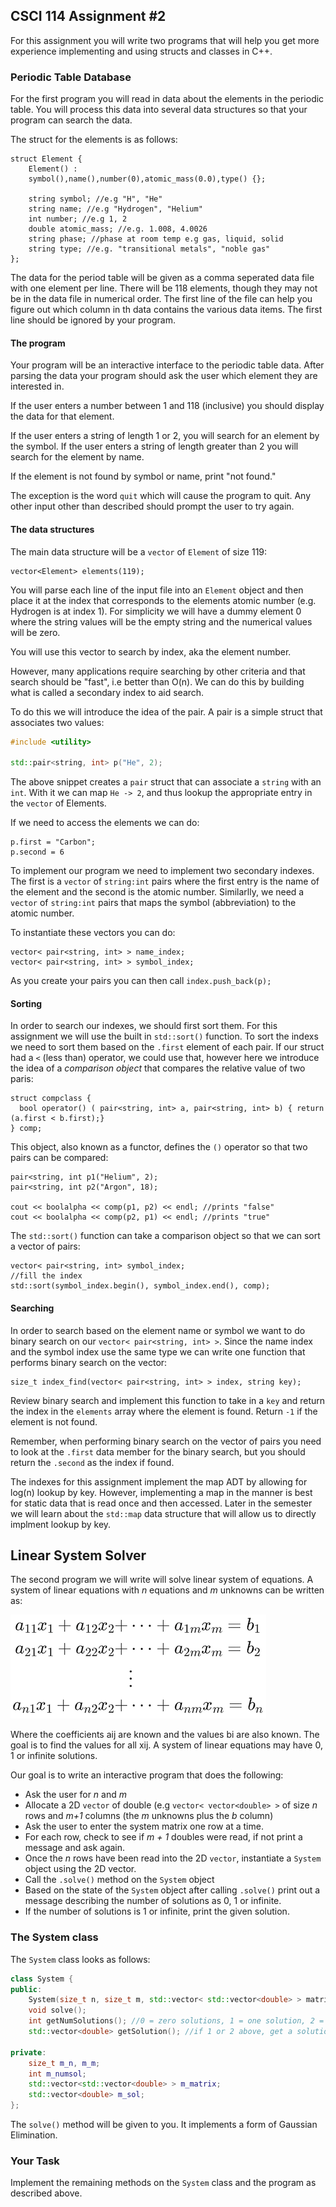 ## CSCI 114 Assignment #2

For this assignment you will write two programs that will help you get more experience implementing and using structs and classes in C++.

### Periodic Table Database

For the first program you will read in data about the elements in the periodic table. You will process this data into several data structures so that your program can search the data.

The struct for the elements is as follows:

```
struct Element {
	Element() :
	symbol(),name(),number(0),atomic_mass(0.0),type() {};
	
	string symbol; //e.g "H", "He"
	string name; //e.g "Hydrogen", "Helium"
	int number; //e.g 1, 2
	double atomic_mass; //e.g. 1.008, 4.0026
	string phase; //phase at room temp e.g gas, liquid, solid
	string type; //e.g. "transitional metals", "noble gas"
};
```
The data for the period table will be given as a comma seperated data file with one element per line. There will be 118 elements, though they may not be in the data file in numerical order. The first line of the file can help you figure out which column in th data contains the various data items. The first line should be ignored by your program.

#### The program

Your program will be an interactive interface to the periodic table data. After parsing the data your program should ask the user which element they are interested in.

If the user enters a number between 1 and 118 (inclusive) you should display the data for that element.

If the user enters a string of length 1 or 2, you will search for an element by the symbol. If the user enters a string of length greater than 2 you will search for the element by name.

If the element is not found by symbol or name, print "not found."

The exception is the word `quit` which will cause the program to quit. Any other input other than described should prompt the user to try again.

#### The data structures

The main data structure will be a `vector` of `Element` of size 119:

```
vector<Element> elements(119);
```

You will parse each line of the input file into an `Element` object and then place it at the index that corresponds to the elements atomic number (e.g. Hydrogen is at index 1). For simplicity we will have a dummy element 0 where the string values will be the empty string and the numerical values will be zero.

You will use this vector to search by index, aka the element number.

However, many applications require searching by other criteria and that search should be "fast", i.e better than O(n). We can do this by building what is called a secondary index to aid search.

To do this we will introduce the idea of the pair. A pair is a simple struct that associates two values:

```c++
#include <utility>

std::pair<string, int> p("He", 2);
```
The above snippet creates a `pair` struct that can associate a `string` with an `int`. With it we can map `He -> 2`, and thus lookup the appropriate entry in the `vector` of Elements.

If we need to access the elements we can do:

```
p.first = "Carbon";
p.second = 6
```

To implement our program we need to implement two secondary indexes. The first is a `vector` of `string:int` pairs where the first entry is the name of the element and the second is the atomic number. Similarlly, we need a `vector` of `string:int` pairs that maps the symbol (abbreviation) to the atomic number.

To instantiate these vectors you can do:

```
vector< pair<string, int> > name_index;
vector< pair<string, int> > symbol_index;
```
As you create your pairs you can then call `index.push_back(p);`

#### Sorting

In order to search our indexes, we should first sort them. For this assignment we will use the built in `std::sort()` function. To sort the indexs we need to sort them based on the `.first` element of each pair. If our struct had a `<` (less than) operator, we could use that, however here we introduce the idea of a *comparison object* that compares the relative value of two paris:

```
struct compclass {
  bool operator() ( pair<string, int> a, pair<string, int> b) { return (a.first < b.first);}
} comp;
```

This object, also known as a functor, defines the `()` operator so that two pairs can be compared:

```
pair<string, int p1("Helium", 2);
pair<string, int p2("Argon", 18);

cout << boolalpha << comp(p1, p2) << endl; //prints "false"
cout << boolalpha << comp(p2, p1) << endl; //prints "true"
```

The `std::sort()` function can take a comparison object so that we can sort a vector of pairs:

```
vector< pair<string, int> symbol_index;
//fill the index
std::sort(symbol_index.begin(), symbol_index.end(), comp);
```

#### Searching

In order to search based on the element name or symbol we want to do binary search on our `vector< pair<string, int> >`. Since the name index and the symbol index use the same type we can write one function that performs binary search on the vector:

```
size_t index_find(vector< pair<string, int> > index, string key);
```
Review binary search and implement this function to take in a `key` and return the index in the `elements` array where the element is found. Return `-1` if the element is not found.

Remember, when performing binary search on the vector of pairs you need to look at the `.first` data member for the binary search, but you should return the `.second` as the index if found.

The indexes for this assignment implement the map ADT by allowing for log(n) lookup by key. However, implementing a map in the manner is best for static data that is read once and then accessed. Later in the semester we will learn about the `std::map` data structure that will allow us to directly implment lookup by key.

## Linear System Solver

The second program we will write will solve linear system of equations. A system of linear equations with *n* equations and *m* unknowns can be written as:

![](sole.png)

Where the coefficients aij are known and the values bi are also known. The goal is to find the values for all xij. A system of linear equations may have 0, 1 or infinite solutions.

Our goal is to write an interactive program that does the following:

* Ask the user for *n* and *m*
* Allocate a 2D `vector` of double (e.g `vector< vector<double> >` of size *n* rows and *m+1* columns (the *m* unknowns plus the *b* column)
* Ask the user to enter the system matrix one row at a time.
* For each row, check to see if *m + 1* doubles were read, if not print a message and ask again.
* Once the *n* rows have been read into the 2D `vector`, instantiate a `System` object using the 2D vector.
* Call the `.solve()` method on the `System` object
* Based on the state of the `System` object after calling `.solve()` print out a message describing the number of solutions as 0, 1 or infinite.
* If the number of solutions is 1 or infinite, print the given solution.

### The System class

The `System` class looks as follows:

```c++
class System {
public:
	System(size_t n, size_t m, std::vector< std::vector<double> > matrix);
	void solve();
	int getNumSolutions(); //0 = zero solutions, 1 = one solution, 2 = infinite
	std::vector<double> getSolution(); //if 1 or 2 above, get a solution
	
private:
	size_t m_n, m_m;
	int m_numsol;
	std::vector<std::vector<double> > m_matrix;
	std::vector<double> m_sol;
};
```

The `solve()` method will be given to you. It implements a form of Gaussian Elimination.

### Your Task

Implement the remaining methods on the `System` class and the program as described above.

